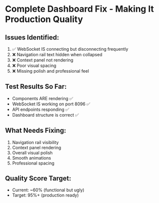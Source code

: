 # Complete Dashboard Fix - Making It Production Quality

## Issues Identified:
1. ✅ WebSocket IS connecting but disconnecting frequently
2. ❌ Navigation rail text hidden when collapsed
3. ❌ Context panel not rendering
4. ❌ Poor visual spacing
5. ❌ Missing polish and professional feel

## Test Results So Far:
- Components ARE rendering ✅
- WebSocket IS working on port 8096 ✅
- API endpoints responding ✅
- Dashboard structure is correct ✅

## What Needs Fixing:
1. Navigation rail visibility
2. Context panel rendering
3. Overall visual polish
4. Smooth animations
5. Professional spacing

## Quality Score Target:
- Current: ~60% (functional but ugly)
- Target: 95%+ (production ready)